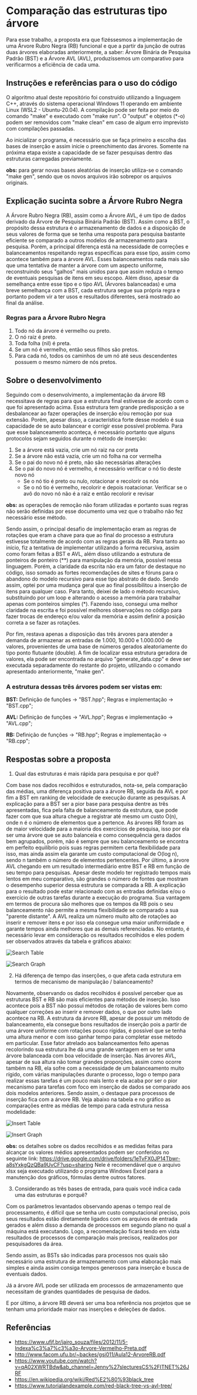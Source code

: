 **Comparação das estruturas tipo árvore**
=

Para esse trabalho, a proposta era que fizéssesmos a implementação de uma Árvore Rubro Negra (RB) funcional e que a partir da junção de outras duas árvores elaboradas anteriormente, a saber: Árvore Binária de Pesquisa Padrão (BST) e a Árvore AVL (AVL), produzíssemos um comparativo para verificarmos a eficiência de cada uma.

## **Instruções e referências para o uso do código**

O algoritmo atual deste repositório foi construído utilizando a linguagem C++, através do sistema operacional Windows 11 operando em ambiente Linux (WSL2 - Ubuntu-20.04). A compilação pode ser feita por meio do comando "make" e executado com "make run". O "output" e objetos (*-o) podem ser removidos com "make clean" em caso de algum erro imprevisto com compilações passadas.

Ao inicializar o programa, é necessário que se faça primeiro a escolha das bases de inserção e assim inicie o preenchimento das árvores. Somente na próxima etapa existe a capacidade de se fazer pesquisas dentro das estruturas carregadas previamente.

**obs:** para gerar novas bases aleatórias de inserção utiliza-se o comando "make gen", sendo que os novos arquivos irão sobrepor os arquivos originais.

## **Explicação sucinta sobre a Árvore Rubro Negra**

A Árvore Rubro Negra (RB), assim como a Árvore AVL, é um tipo de dados derivado da Árvore de Pesquisa Binária Padrão (BST). Assim como a BST, o propósito dessa estrutura é o armazenamento de dados e a disposição de seus valores de forma que se tenha uma resposta para pesquisa bastante eficiente se comparado a outros modelos de armazenamento para pesquisa. Porém, a principal diferença está na necessidade de correções e balanceamentos respeitando regras específicas para esse tipo, assim como acontece também para a árvore AVL. Esses balanceamentos nada mais são que uma tentativa de manter a árvore com um aspecto uniforme, reconstruindo seus "galhos" mais unidos para que assim reduza o tempo de eventuais pesquisas de itens em seu escopo. Além disso, apesar da semelhança entre esse tipo e o tipo AVL (Árvores balanceadas) e uma breve semelhança com a BST, cada estrutura segue sua própria regra e portanto podem vir a ter usos e resultados diferentes, será mostrado ao final da análise.

### Regras para a Árvore Rubro Negra
1. Todo nó da árvore é vermelho ou preto.
2. O nó raiz é preto.
3. Toda folha (nil) é preta.
4. Se um nó é vermelho, então seus filhos são pretos.
5. Para cada nó, todos os caminhos de um nó até seus descendentes possuem o mesmo número de nós pretos.

## **Sobre o desenvolvimento**

Seguindo com o desenvolvimento, a implementação da árvore RB necessitava de regras para que a estrutura final estivesse de acordo com o que foi apresentado acima. Essa estrutura tem grande predisposição a se desbalancear ao fazer operações de inserção e/ou remoção por sua extensão. Porém, apesar disso, a característica forte desse modelo é sua capacidade de se auto balancear e corrigir esse possível problema. Para que esse balanceamento aconteça, é necessário portanto que alguns protocolos sejam seguidos durante o método de inserção:

1. Se a árvore está vazia, crie um nó raiz na cor preta
2. Se a árvore não está vazia, crie um nó folha na cor vermelha
3. Se o pai do novo nó é preto, não são necessárias alterações
4. Se o pai do novo nó é vermelho, é necessário verificar o nó tio deste novo nó
    - Se o nó tio é preto ou nulo, rotacionar e recolorir os nós
    - Se o nó tio é vermelho, recolorir e depois roatacionar. Verificar se o avô do novo nó não é a raiz e então recolorir e revisar

**obs:** as operações de remoção não foram utilizadas e portanto suas regras não serão definidas por esse documento uma vez que o trabalho não fez necessário esse método.

Sendo assim, o principal desafio de implementação eram as regras de rotações que eram a chave para que ao final do processo a estrutura estivesse totalmente de acordo com as regras gerais da RB. Para tanto ao início, fiz a tentativa de implementar utilizando a forma recursiva, assim como foram feitas a BST e AVL, além disso utilizando a estrutura de ponteiros de ponteiro (**) para manipulação da memória, possível nessa linguagem. Porém, a claridade da escrita não era um fator de destaque no código, isso somado as fortes recomendações de sites e fóruns para o abandono do modelo recursivo para esse tipo abstrato de dado. Sendo assim, optei por uma mudança geral que ao final possibilitou a inserção de itens para qualquer caso.
Para tanto, deixei de lado o método recursivo, substituindo por um loop e alterando o acesso a memória para trabalhar apenas com ponteiros simples (*). Fazendo isso, consegui uma melhor claridade na escrita e foi possível melhores observações no código para fazer trocas de endereço e/ou valor da memória e assim definir a posição correta a se fazer as rotações.

Por fim, restava apenas a disposição das três árvores para atender a demanda de armazenar as entradas de 1.000, 10.000 e 1.000.000 de valores, provenientes de uma base de números gerados aleatoriamente do tipo ponto flutuante (double). A fim de localizar essa estrutura geradora de valores, ela pode ser encontrada no arquivo "generate_data.cpp" e deve ser executada separadamente do restante do projeto, utilizando o comando apresentado anteriormente, "make gen".

### **A estrutura dessas três árvores podem ser vistas em:**

**BST:** Definição de funções -> "BST.hpp"; Regras e implementação -> "BST.cpp";

**AVL:** Definição de funções -> "AVL.hpp"; Regras e implementação -> "AVL.cpp";

**RB:** Definição de funções -> "RB.hpp"; Regras e implementação -> "RB.cpp";

## **Respostas sobre a proposta**

1. Qual das estruturas é mais rápida para pesquisa e por quê?

Com base nos dados recolhidos e estruturados, nota-se, pela comparação das médias, uma diferença positiva para a árvore RB, seguida da AVL e por fim a BST em ranking de velocidade de execução durante as pesquisas. 
A explicação para a BST ser a pior base para pesquisa dentre as três apresentadas, fica pela falta de balanceamento da estrutura, que pode fazer com que sua altura chegue a registrar até mesmo um custo O(n), onde n é o número de elementos que a pertence. As árvores RB foram as de maior velocidade para a maioria dos exercícios de pesquisa, isso por ela ser uma árvore que se auto balanceia e como consequência gera dados bem agrupados, porém, não é sempre que seu balanceamento se encontra em perfeito equilíbrio pois suas regras permitem certa flexibilidade para isso, mas ainda assim ela garante um custo computacional de O(log n), sendo n também o número de elementos pertencentes. Por último, a árvore AVL chegando em um resultado intermediário entre BST e RB em função de seu tempo para pesquisas. Apesar deste modelo ter registrado tempos mais lentos em meu comparativo, são grandes o número de fontes que mostram o desempenho superior dessa estrutura se comparada a RB. A explicação para o resultado pode estar relacionado com as entradas definidas e/ou o exercício de outras tarefas durante a execução do programa. Sua vantagem em termos de procura são melhores que os tempos da RB pois o seu balanceamento não permite a mesma flexibilidade se comparado a sua "parente distante". A AVL realiza um número muito alto de rotações ao inserir e remover itens e por isso ela consegue uma maior uniformidade e garante tempos ainda melhores que as demais referenciadas. No entanto, é necessário levar em consideração os resultados recolhidos e eles podem ser observados através da tabela e gráficos abaixo:

![Search Table](https://raw.githubusercontent.com/LucasG4K/Trabalho-1/main/images/avgTime_search.png)

![Search Graph](https://raw.githubusercontent.com/LucasG4K/Trabalho-1/main/images/avgTime_search_graph.png)

2. Há diferença de tempo das inserções, o que afeta cada estrutura em termos de mecanismo de manipulação / balanceamento?

Novamente, observando os dados recolhidos é possível perceber que as estruturas BST e RB são mais eficientes para métodos de inserção. Isso acontece pois a BST não possui métodos de rotação de valores bem como qualquer correções ao inserir e remover dados, o que por outro lado acontece na RB. A estrutura da árvore RB, apesar de possuir um método de balanceamento, ela consegue bons resultados de inserção pois a partir de uma árvore uniforme com rotações pouco rígidas, é possível que se tenha uma altura menor e com isso ganhar tempo para completar esse método em particular. Esse fator atrelado aos balanceamentos feito apenas recolorindo sua estrutura lhe dá uma grande vantagem em se ter uma árvore balanceada com boa velocidade de inserção. Nas árvores AVL, apesar de sua altura não tomar grandes proporções, assim como ocorre também na RB, ela sofre com a necessidade de um balanceamento muito rígido, com várias manipulações durante o processo, logo o tempo para realizar essas tarefas é um pouco mais lento e ela acaba por ser o pior mecanismo para tarefas com foco em inserção de dados se comparado aos dois modelos anteriores. Sendo assim, o destaque para processos de inserção fica com a árvore RB. Veja abaixo na tabela e no gráfico as comparações entre as médias de tempo para cada estrutura nessa modelidade:

![Insert Table](https://raw.githubusercontent.com/LucasG4K/Trabalho-1/main/images/avgTime_insert.png)

![Insert Graph](https://raw.githubusercontent.com/LucasG4K/Trabalho-1/main/images/avgTime_insert_graph.png)

**obs:** os detalhes sobre os dados recolhidos e as medidas feitas para alcançar os valores médios apresentados podem ser conferidos no seguinte link: https://drive.google.com/drive/folders/1eTvFX0JP14Tbwr-a8sYxkgQzQBa9UvCF?usp=sharing
Nele é recomendável que o arquivo xlsx seja executado utilizando o programa Windows Excel para a manutenção dos gráficos, fórmulas dentre outros fatores.

3. Considerando as três bases de entrada, para quais você indica cada uma das estruturas e porquê?

Com os parâmetros levantados observando apenas o tempo real de processamento, é difícil que se tenha um custo computacional preciso, pois seus resultados estão diretamente ligados com os arquivos de entrada gerados e além disso a demanda de processos em segundo plano no qual a máquina está executando. Logo, a recomendação ficará tendo em vista resultados de processos de comparação mais precisos, realizados por pesquisadores da área. 

Sendo assim, as BSTs são indicadas para processos nos quais são necessário uma estrutura de armazenamento com uma elaboração mais simples e ainda assim consiga tempos generosos para inserção e busca de eventuais dados.

Já a árvore AVL pode ser utilizada em processos de armazenamento que necessitam de grandes quantidades de pesquisa de dados.

E por último, a árvore RB deverá ser uma boa referência nos projetos que se tenham uma prioridade maior nas inserções e deleções de dados.

## **Referências**

- https://www.ufjf.br/jairo_souza/files/2012/11/5-Indexa%c3%a7%c3%a3o-Arvore-Vermelho-Preta.pdf
- http://www.facom.ufu.br/~backes/gsi011/Aula12-ArvoreRB.pdf
- https://www.youtube.com/watch?v=qA02XWRTBdw&ab_channel=Jenny%27slecturesCS%2FITNET%26JRF
- https://en.wikipedia.org/wiki/Red%E2%80%93black_tree
- https://www.tutorialandexample.com/red-black-tree-vs-avl-tree/